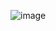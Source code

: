![image](https://user-images.githubusercontent.com/45739581/234042152-aec2da02-f08b-4ff4-a14c-e4ac173de738.png)
